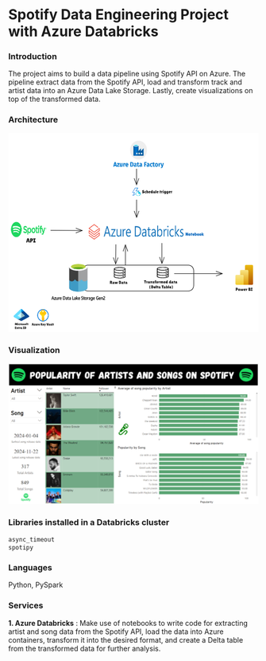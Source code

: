 # Spotify Data Engineering Project with Azure Databricks
### Introduction
The project aims to build a data pipeline using Spotify API on Azure. The pipeline extract data from the Spotify API, load and transform track and artist data into an Azure Data Lake Storage. Lastly, create visualizations on top of the transformed data. 

### Architecture
![Diagram](https://github.com/putthisonwannapong/spotifyproject-azure-databricks/blob/main/image/Architecture-Diagram.png)

### Visualization
![Spotify Dashboard](https://github.com/putthisonwannapong/spotifyproject-azure-databricks/blob/main/image/SpotifyDashboard.PNG)

### Libraries installed in a Databricks  cluster
```
async_timeout
spotipy
```

### Languages
Python, PySpark

### Services
**1. Azure Databricks** : Make use of notebooks to write code for extracting artist and song data from the Spotify API, load the data into Azure containers, transform it into the desired format, and create a Delta table from the transformed data for further analysis.
